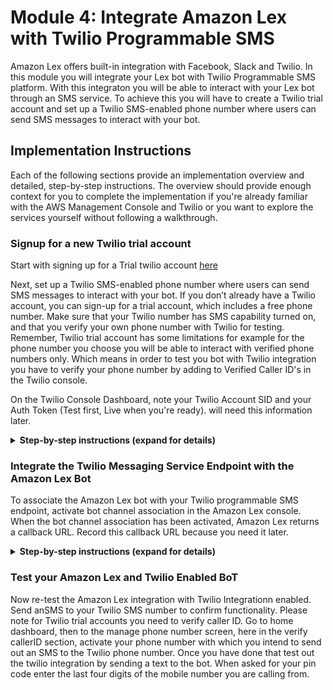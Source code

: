 # Module 4: Integrate Amazon Lex with Twilio Programmable SMS 

Amazon Lex offers built-in integration with Facebook, Slack and Twilio. In this module you will integrate your Lex bot with Twilio Programmable SMS platform. With this integraton you will be able to interact with your Lex bot through an SMS service. To achieve this you will have to create a Twilio trial account and set up a Twilio SMS-enabled phone number where users can send SMS messages to interact with your bot. 

## Implementation Instructions

Each of the following sections provide an implementation overview and detailed, step-by-step instructions. The overview should provide enough context for you to complete the implementation if you're already familiar with the AWS Management Console and Twilio or you want to explore the services yourself without following a walkthrough.

### Signup for a new Twilio trial account
Start with signing up for a Trial twilio account 
[here](https://www.twilio.com/try-twilio) 

Next, set up a Twilio SMS-enabled phone number where users can send SMS messages to interact with your bot. If you don’t already have a Twilio account, you can sign-up for a trial account, which includes a free phone number. Make sure that your Twilio number has SMS capability turned on, and that you verify your own phone number with Twilio for testing. Remember, Twilio trial account has some limitations for example for the phone number you choose you will be able to interact with verified phone numbers only. Which means in order to test you bot with Twilio integration you have to verify your phone number by adding to Verified Caller ID's in the Twilio console.

On the Twilio Console Dashboard, note your Twilio Account SID and your Auth Token (Test first, Live when you're ready). will need this information later.

<details>
<summary><strong>Step-by-step instructions (expand for details)</strong></summary><p>

1. Once you sign up for the trial account, take a note of the Twilio Account SID and the Twilio Auth Token under Dashboard - General - Settings (note:  you may have to create a `Learn & Explore` project to get started).

1. Under Phone Numbers, pick a phone number.  This phone number will be the SMS phone number which your bot users will use to interact with the Lex bot you created.  Please choose a US number because Twilio supports SMS for US numbers only at this time.

    <img src="images/twilio-numbers.png" alt="Twilio Manage Phone Numbers screenshot">

1. Under Verified Caller IDs section, verify the phone number you will use for testing. (For example, this is your mobile number if you intend to use that device to test your bot over SMS.)
</p></details>

### Integrate the Twilio Messaging Service Endpoint with the Amazon Lex Bot 
To associate the Amazon Lex bot with your Twilio programmable SMS endpoint, activate bot channel association in the Amazon Lex console. When the bot channel association has been activated, Amazon Lex returns a callback URL. Record this callback URL because you need it later.
<details>
<summary><strong>Step-by-step instructions (expand for details)</strong></summary><p>

1. Open the [Amazon Lex console](https://console.aws.amazon.com/lex/home?region=us-east-1) and Choose the Amazon Lex bot that you created in this workshop.
2. Choose the **Channels** tab.
3. In the **Chatbots section**, choose **Twilio SMS**.
4. In the **Twilio SMS** page provide the following information.
	* Type a name. For example, BotTwilioAssociation.
	* Choose "aws/lex" from KMS key.
	* For Alias, choose the bot alias you created earlier.
	* For Authentication Token, type the AUTH TOKEN for your Twilio account.
	* Choose Activate. On activating this you will have a Channel endpoint created for Twilio. Take a note of this endpoint.
![Alt text](http://docs.aws.amazon.com/lex/latest/dg/images/twilio-10a.png "Optional title")

5. Once the Amazon Lex part is setup. On the Twilio console, we connect the Twilio SMS endpoint to the Amazon Lex bot.
6. Login to your Twilio again. Go to Managed Numbers Screen again.
7. Under the Active number screen, Messenging tab update the webhook to the Channel endpoint you received once you activated the channed in the Amazon Lex console.
![Alt text](https://s3.amazonaws.com/lexworkshop/twilio2.png "Optional title")

</p></details>

### Test your Amazon Lex and Twilio Enabled BoT

Now re-test the Amazon Lex integration with Twilio Integrationn enabled. Send anSMS to your Twilio SMS number to confirm functionality. Please note for Twilio trial accounts you need to verify caller ID. Go to home dashboard, then to the manage phone number screen, here in the verify callerID section, activate your phone number with which you intend to send out an SMS to the Twilio phone number. Once you have done that test out the twilio integration by sending a text to the bot. When asked for your pin code enter the last four digits of the mobile number you are calling from.






